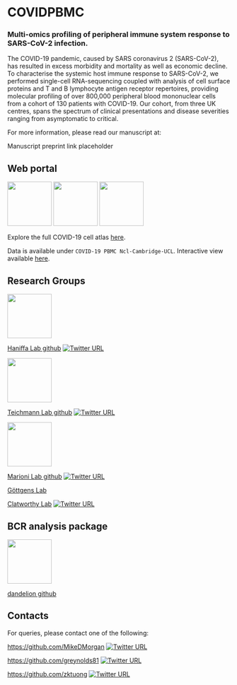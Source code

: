 # COVIDPBMC
### Multi-omics profiling of peripheral immune system response to SARS-CoV-2 infection.

The COVID-19 pandemic, caused by SARS coronavirus 2 (SARS-CoV-2), has resulted in excess morbidity and mortality as well as economic decline. To characterise the systemic host immune response to SARS-CoV-2, we performed single-cell RNA-sequencing coupled with analysis of cell surface proteins and T and B lymphocyte antigen receptor repertoires, providing molecular profiling of over 800,000 peripheral blood mononuclear cells from a cohort of 130 patients with COVID-19.  Our cohort, from three UK centres, spans the spectrum of clinical presentations and disease severities ranging from asymptomatic to critical.

For more information, please read our manuscript at:

Manuscript preprint link placeholder

## Web portal
<a href="https://www.sanger.ac.uk/" rel="Wellcome Trust Sanger Institute"><img src="https://www.covid19cellatlas.org/logos/sanger.png" height="100"></a>
<a href="https://data.humancellatlas.org/" rel="Human cell atlas"><img src="https://www.covid19cellatlas.org/logos/human-cell-atlas.png" height="100"></a>
<a href="https://chanzuckerberg.com/" rel="Chan-Zuckerberg Initiative"><img src="https://www.covid19cellatlas.org/logos/chan-zuckerberg-initiative.png" height="100"></a>

Explore the full COVID-19 cell atlas [here](https://www.covid19cellatlas.org/).

Data is available under `COVID-19 PBMC Ncl-Cambridge-UCL`. Interactive view available [here](https://covid19cellatlas.org/haniffa21).


## Research Groups
<a href="https://haniffalab.com" rel="Haniffa Lab"><img src="https://avatars0.githubusercontent.com/u/44367631?s=200&v=4" height="100"></a>

[Haniffa Lab github](https://github.com/haniffalab) [![Twitter URL](https://img.shields.io/twitter/url/https/twitter.com/haniffalab.svg?style=social&label=Follow%20%40haniffalab)](https://twitter.com/haniffalab)

<a href="https://www.teichlab.org" rel="Teichmann Lab"><img src="http://static1.squarespace.com/static/56d85b53c6fc08fe12541664/t/580e213129687fbc612f9a5c/1610115725446/?format=1500w" height="100"></a>

[Teichmann Lab github](https://github.com/Teichlab) [![Twitter URL](https://img.shields.io/twitter/url/https/twitter.com/teichlab.svg?style=social&label=Follow%20%40teichlab)](https://twitter.com/teichlab)

<a href="https://github.com/MarioniLab" rel="Marioni Lab"><img src="https://avatars3.githubusercontent.com/u/16623186?s=200&v=4" height="100"></a>

[Marioni Lab github](https://github.com/MarioniLab) [![Twitter URL](https://img.shields.io/twitter/url/https/twitter.com/marionilab.svg?style=social&label=Follow%20%40marionilab)](https://twitter.com/marionilab)

[Göttgens Lab](http://www.haem.cam.ac.uk/staff/senior-staff/professor-bertie-gottgens/)

[Clatworthy Lab](https://www.med.cam.ac.uk/clatworthy/) [![Twitter URL](https://img.shields.io/twitter/url/https/twitter.com/clatworthylab.svg?style=social&label=Follow%20%40clatworthylab)](https://twitter.com/clatworthylab)


## BCR analysis package
<a href="https://sc-dandelion.readthedocs.io/" rel="dandelion"><img src="https://github.com/zktuong/dandelion/blob/master/notebooks/img/dandelion_logo.png" height="100"></a>

[dandelion github](https://github.com/zktuong/dandelion)

## Contacts
For queries, please contact one of the following:

https://github.com/MikeDMorgan [![Twitter URL](http://i.imgur.com/wWzX9uB.png)](https://twitter.com/MDMorgan_cam)

https://github.com/greynolds81 [![Twitter URL](http://i.imgur.com/wWzX9uB.png)](https://twitter.com/gary_d_reynolds)

https://github.com/zktuong [![Twitter URL](http://i.imgur.com/wWzX9uB.png)](https://twitter.com/KelvinTuong)
